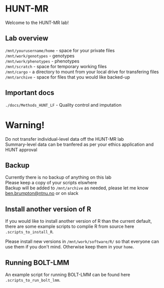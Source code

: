 # HUNT-MR   
Welcome to the HUNT-MR lab!   

## Lab overview   
`/mnt/yourusername/home` - space for your private files   
`/mnt/work/genotypes` - genotypes    
`/mnt/work/phenotypes` - phenotypes   
`/mnt/scratch` - space for temporary working files    
`/mnt/cargo` - a directory to mount from your local drive for transfering files    
`/mnt/archive` - space for files that you would like backed-up

## Important docs   
`./docs/Methods_HUNT_LF`  - Quality control and imputation  

# Warning!
Do not transfer individual-level data off the HUNT-MR lab    
Summary-level data can be tranfered as per your ethics application and HUNT approval   

## Backup
Currently there is no backup of anything on this lab    
Please keep a copy of your scripts elswhere    
Backup will be added to `/mnt/archive` as needed, please let me know ben.brumpton@ntnu.no or on slack

## Install another version of R    
If you would like to install another version of R than the current default, there are some example scripts to complie R from source here `.scripts_to_install_R`.   

Please install new versions in `/mnt/work/software/R/` so that everyone can use them if you don't mind. Otherwise keep them in your `home`.

## Running BOLT-LMM
An example script for running BOLT-LMM can be found here `.scripts_to_run_bolt_lmm`.
